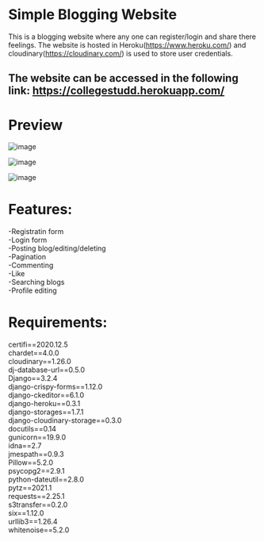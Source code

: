 # Simple Blogging Website
This is a blogging website where any one can register/login and share there feelings. 
The website is hosted in Heroku(https://www.heroku.com/) and cloudinary(https://cloudinary.com/) is used to store user credentials.

## The website can be accessed in the following link: https://collegestudd.herokuapp.com/

# Preview 
![image](https://user-images.githubusercontent.com/115635715/197008616-d504981b-7ec6-4bd1-a23e-e7919b7fcba0.png)

![image](https://user-images.githubusercontent.com/115635715/197008661-1fe572c0-9952-49c4-9c69-c8bfa31526da.png)

![image](https://user-images.githubusercontent.com/115635715/197008701-9b2a1641-546e-4c68-a2a6-484600f8fbc4.png)

# Features:
-Registratin form<br>
-Login form<br>
-Posting blog/editing/deleting<br>
-Pagination<br>
-Commenting <br>
-Like <br>
-Searching blogs<br>
-Profile editing<br>

# Requirements:

certifi==2020.12.5<br>
chardet==4.0.0<br>
cloudinary==1.26.0<br>
dj-database-url==0.5.0<br>
Django==3.2.4<br>
django-crispy-forms==1.12.0<br>
django-ckeditor==6.1.0   <br>
django-heroku==0.3.1<br>
django-storages==1.7.1<br>
django-cloudinary-storage==0.3.0<br>
docutils==0.14<br>
gunicorn==19.9.0<br>
idna==2.7<br>
jmespath==0.9.3<br>
Pillow==5.2.0<br>
psycopg2==2.9.1<br>
python-dateutil==2.8.0<br>
pytz==2021.1<br>
requests==2.25.1<br>
s3transfer==0.2.0<br>
six==1.12.0<br>
urllib3==1.26.4<br>
whitenoise==5.2.0<br>

